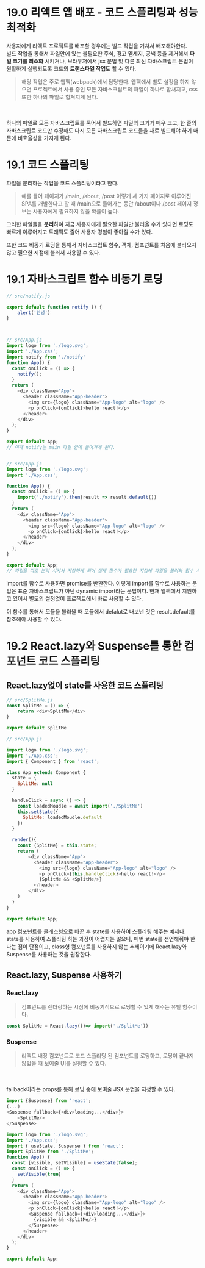 # 19.0 리액트 앱 배포 - 코드 스플리팅과 성능 최적화
사용자에게 리액트 프로젝트를 배포할 경우에는 빌드 작업을 거쳐서 배포해야한다. 
<br/>
빌드 작업을 통해서 파일안에 있는 불필요한 주석, 경고 멤세지, 공백 등을 제거해서 **파일 크기를 최소화** 시키거나, 브라우저에서 jsx 문법 및 다른 최신 자바스크립트 문법이 원활하게 실행되도록 코드의 **트랜스파일 작업**도 할 수 있다.

> 해당 작업은 주로 웹팩(webpack)에서 담당한다.
웹팩에서 별도 설정을 하지 않으면 프로젝트에서 사용 중인 모든 자바스크립트의 파일이 하나로 합쳐지고, css또한 하나의 파일로 합쳐지게 된다.
<br/>
<br/>
하나의 파일로 모든 자바스크립트를 묶어서 빌드하면 파일의 크기가 매우 크고, 한 줄의 자바스크립트 코드만 수정해도 다시 모든 자바스크립트 코드들을 새로 빌드해야 하기 때문에 비효율성을 가지게 된다.

# 19.1 코드 스플리팅
파일을 분리하는 작업을 코드 스플리팅이라고 한다.

> 예를 들어 페이지가 /main, /about, /post 이렇게 세 가지 페이지로 이루어진 SPA를 개발한다고 할 때
/main으로 들어가는 동안 /about이나 /post 페이지 정보는 사용자에게 필요하지 않을 확률이 높다.

그러한 파일들을 **분리**하여 지금 사용자에게 필요한 파일만 불러올 수가 있다면 로딩도 빠르게 이루어지고 트래픽도 줄어 사용자 경험이 좋아질 수가 있다.

또한 코드 비동기 로딩을 통해서 자바스크립트 함수, 객체, 컴포넌트를 처음에 불러오지 않고 필요한 시점에 불러서 사용할 수 있다.

# 19.1 자바스크립트 함수 비동기 로딩

```javascript
// src/notify.js

export default function notify () {
    alert('안녕')
}



// src/App.js
import logo from './logo.svg';
import './App.css';
import notify from './notify'
function App() {
  const onClick = () => {
    notify();
  }
  return (
    <div className="App">
      <header className="App-header">
        <img src={logo} className="App-logo" alt="logo" />
        <p onClick={onClick}>hello react!</p>
      </header>
    </div>
  );
}

export default App;
// 이때 notify는 main 파일 안에 들어가게 된다.


// src/App.js
import logo from './logo.svg';
import './App.css';

function App() {
  const onClick = () => {
    import('./notify').then(result => result.default())
  }
  return (
    <div className="App">
      <header className="App-header">
        <img src={logo} className="App-logo" alt="logo" />
        <p onClick={onClick}>hello react!</p>
      </header>
    </div>
  );
}

export default App;
// 파일을 따로 분리 시켜서 저장하게 되어 실제 함수가 필요한 지점에 파일을 불러와 함수 사용 가능

```

import를 함수로 사용하면 promise를 반환한다. 이렇게 import를 함수로 사용하는 문법은 표준 자바스크립트가 아닌 dynamic import라는 문법이다.
현재 웹팩에서 지원하고 있어서 별도의 설정없이 프로젝트에서 바로 사용할 수 있다.

이 함수를 통해서 모듈을 불러올 때 모듈에서 defalut로 내보낸 것은 result.default를 참조해야 사용할 수 있다.

# 19.2 React.lazy와 Suspense를 통한 컴포넌트 코드 스플리팅
## React.lazy없이 state를 사용한 코드 스플리팅

```javascript
// src/SplitMe.js
const SplitMe = () => {
    return <div>SplitMe</div>
}

export default SplitMe

// src/App.js

import logo from './logo.svg';
import './App.css';
import { Component } from 'react';

class App extends Component {
  state = {
    SplitMe: null
  }

  handleClick = async () => {
    const loadedMoudle = await import('./SplitMe')
    this.setState({
      SplitMe: loadedMoudle.default
    })
  }

  render(){
    const {SplitMe} = this.state;
    return (
        <div className="App">
          <header className="App-header">
            <img src={logo} className="App-logo" alt="logo" />
            <p onClick={this.handleClick}>hello react!</p>
            {SplitMe && <SplitMe/>}
          </header>
        </div>
    )
  }
}

export default App;
```
app 컴포넌트를 클래스형으로 바꾼 후 state를 사용하여 스플리팅 해주는 예제다. state를 사용하여 스플리팅 하는 과정이 어렵지는 않으나, 매번 state를 선언해줘야 한다는 점이 단점이고, class형 컴포넌트를 사용하지 않는 추세이기에 React.lazy와 Suspense를 사용하는 것을 권장한다.

## React.lazy, Suspense 사용하기

### React.lazy
> 컴포넌트를 렌더링하는 시점에 비동기적으로 로딩할 수 있게 해주는 유틸 함수이다.

```javascript
const SplitMe = React.lazy(()=> import('./SplitMe'))
```

### Suspense 
>리액트 내장 컴포넌트로 코드 스플리팅 된 컴포넌트를 로딩하고, 로딩이 끝나지 않았을 때 보여줄 UI를 설정할 수 있다.
<br/>
<br/>
fallback이라는 props를 통해 로딩 중에 보여줄 JSX 문법을 지정할 수 있다.


```javascript
import {Suspense} from 'react';
(...)
<Suspense fallback={<div>loading...</div>}>
    <SplitMe/>
</Suspense>
```

```javascript
import logo from './logo.svg';
import './App.css';
import { useState, Suspense } from 'react';
import SplitMe from './SplitMe';
function App() {
  const [visible, setVisible] = useState(false);
  const onClick = () => {
    setVisible(true)
  }
  return (
    <div className="App">
      <header className="App-header">
        <img src={logo} className="App-logo" alt="logo" />
        <p onClick={onClick}>hello react!</p>
        <Suspense fallback={<div>loading...</div>}>
          {visible && <SplitMe/>}
        </Suspense>
      </header>
    </div>
  );
}

export default App;

```